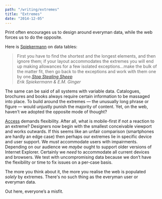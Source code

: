 ```yaml
---
path: "/writing/extremes"
title: "Extremes"
date: "2014-12-05"
---
```

Print often encourages us to design around everyman data, while the web forces us to do the opposite.

Here is [Spiekermann](http://spiekermann.com/en/) on data tables:

> <span>First you have to find the shortest and the longest elements, and then ignore them; if your layout accommodates the extremes you will end up making allowances for a few isolated exceptions…make the bulk of the matter fit, then go back to the exceptions and work with them one by one.</span><cite>[Stop Stealing Sheep](http://www.amazon.co.uk/Stop-Stealing-Sheep-Find-Works/dp/0201703394)</br>Erik Spiekermann & E.M. Ginger</cite>

The same can be said of all systems with variable data. Catalogues, brochures and books always require certain information to be massaged into place. To build around the extremes — the unusually long phrase or figure — would unjustly punish the majority of content. Yet, on the web, haven’t we adopted the opposite mode of thought?

[Access](http://jayfreestone.com/journal/access) demands flexibility. After all, what is mobile-first if not a reaction to an extreme? Designers now begin with the smallest conceivable viewport and works outwards. If this seems like an unfair comparison (smartphones are hardly an edge case) then perhaps our extremes lie in specific device and user support. We *must* accommodate users with impairments. Depending on our audience we *maybe* ought to support older versions of Internet Explorer. Certainly we *need* to accommodate all current devices and browsers. We test with uncompromising data because we don’t have the flexibility or time to fix issues on a per-case basis.

The more you think about it, the more you realise the web is populated *solely* by extremes. There's no such thing as the everyman user or everyman data.

Out here, everyone’s a misfit.
